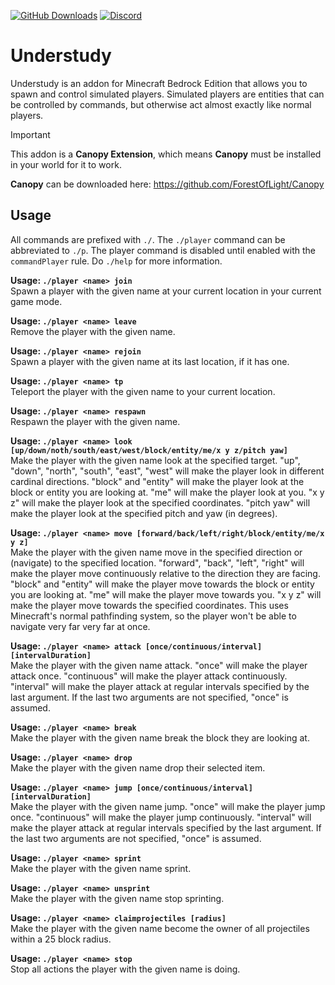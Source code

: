 <!-- ![Canopy Logo](./canopylogo_banner.jpg) -->

<!-- [![Curseforge Downloads](https://cf.way2muchnoise.eu/full_1062078_downloads.svg)](https://www.curseforge.com/minecraft-bedrock/addons/canopy) -->
[![GitHub Downloads](https://img.shields.io/github/downloads/ForestOfLight/Understudy/total?label=Github%20downloads&logo=github)](https://github.com/ForestOfLight/Understudy/releases/latest)
[![Discord](https://badgen.net/discord/members/9KGche8fxm?icon=discord&label=Discord&list=what)](https://discord.gg/9KGche8fxm)

# Understudy
Understudy is an addon for Minecraft Bedrock Edition that allows you to spawn and control simulated players. Simulated players are entities that can be controlled by commands, but otherwise act almost exactly like normal players.

> [!IMPORTANT]
> This addon is a **Canopy Extension**, which means **Canopy** must be installed in your world for it to work.

**Canopy** can be downloaded here: https://github.com/ForestOfLight/Canopy

## Usage
All commands are prefixed with `./`. The `./player` command can be abbreviated to `./p`. The player command is disabled until enabled with the `commandPlayer` rule. Do `./help` for more information.

**Usage: `./player <name> join`**  
Spawn a player with the given name at your current location in your current game mode.

**Usage: `./player <name> leave`**  
Remove the player with the given name. 

**Usage: `./player <name> rejoin`**  
Spawn a player with the given name at its last location, if it has one.

**Usage: `./player <name> tp`**  
Teleport the player with the given name to your current location.

**Usage: `./player <name> respawn`**  
Respawn the player with the given name.

**Usage: `./player <name> look [up/down/noth/south/east/west/block/entity/me/x y z/pitch yaw]`**  
Make the player with the given name look at the specified target. "up", "down", "north", "south", "east", "west" will make the player look in different cardinal directions. "block" and "entity" will make the player look at the block or entity you are looking at. "me" will make the player look at you. "x y z" will make the player look at the specified coordinates. "pitch yaw" will make the player look at the specified pitch and yaw (in degrees).

**Usage: `./player <name> move [forward/back/left/right/block/entity/me/x y z]`**  
Make the player with the given name move in the specified direction or (navigate) to the specified location. "forward", "back", "left", "right" will make the player move continuously relative to the direction they are facing. "block" and "entity" will make the player move towards the block or entity you are looking at. "me" will make the player move towards you. "x y z" will make the player move towards the specified coordinates. This uses Minecraft's normal pathfinding system, so the player won't be able to navigate very far very far at once.

**Usage: `./player <name> attack [once/continuous/interval] [intervalDuration]`**  
Make the player with the given name attack. "once" will make the player attack once. "continuous" will make the player attack continuously. "interval" will make the player attack at regular intervals specified by the last argument. If the last two arguments are not specified, "once" is assumed.

**Usage: `./player <name> break`**  
Make the player with the given name break the block they are looking at.

**Usage: `./player <name> drop`**  
Make the player with the given name drop their selected item.

**Usage: `./player <name> jump [once/continuous/interval] [intervalDuration]`**  
Make the player with the given name jump. "once" will make the player jump once. "continuous" will make the player jump continuously. "interval" will make the player attack at regular intervals specified by the last argument. If the last two arguments are not specified, "once" is assumed.

**Usage: `./player <name> sprint`**  
Make the player with the given name sprint.

**Usage: `./player <name> unsprint`**  
Make the player with the given name stop sprinting.

**Usage: `./player <name> claimprojectiles [radius]`**  
Make the player with the given name become the owner of all projectiles within a 25 block radius.

**Usage: `./player <name> stop`**  
Stop all actions the player with the given name is doing.
